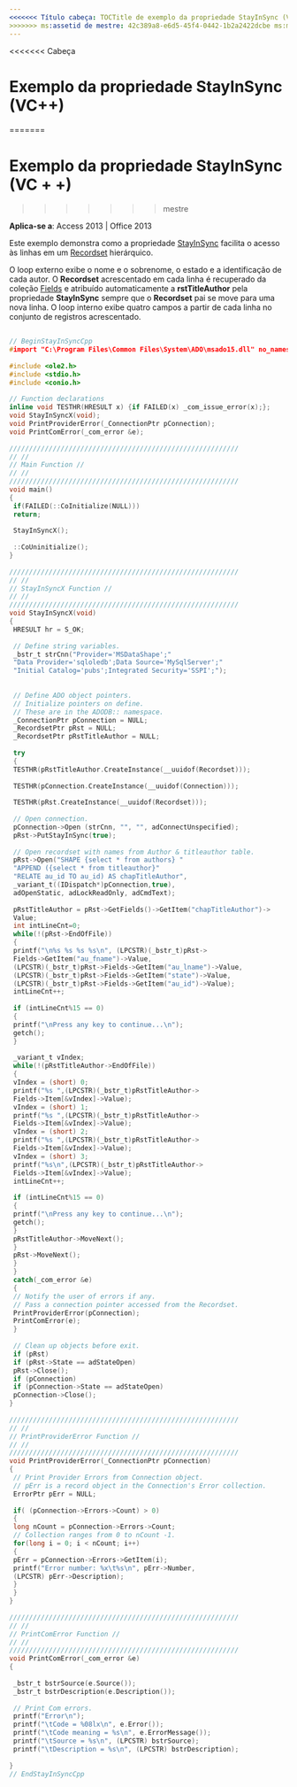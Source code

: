 ```yaml
---
<<<<<<< Título cabeça: TOCTitle de exemplo da propriedade StayInSync (VC + +): exemplo da propriedade StayInSync (VC + +) === título: exemplo da propriedade StayInSync (VC + +) TOCTitle: exemplo da propriedade StayInSync (VC + +)
>>>>>>> ms:assetid de mestre: 42c389a8-e6d5-45f4-0442-1b2a2422dcbe ms:mtpsurl: https://msdn.microsoft.com/library/JJ249197(v=office.15) ms:contentKeyID: ms.date 48544485: 18/09/2015 mtps_version: v=office.15
---
```


<<<<<<< Cabeça
# <a name="stayinsync-property-example-vc"></a>Exemplo da propriedade StayInSync (VC++)
=======
# <a name="stayinsync-property-example-vc"></a>Exemplo da propriedade StayInSync (VC + +)
>>>>>>> mestre


**Aplica-se a**: Access 2013 | Office 2013

Este exemplo demonstra como a propriedade [StayInSync](stayinsync-property-ado.md) facilita o acesso às linhas em um [Recordset](recordset-object-ado.md) hierárquico.

O loop externo exibe o nome e o sobrenome, o estado e a identificação de cada autor. O **Recordset** acrescentado em cada linha é recuperado da coleção [Fields](fields-collection-ado.md) e atribuído automaticamente a **rstTitleAuthor** pela propriedade **StayInSync** sempre que o **Recordset** pai se move para uma nova linha. O loop interno exibe quatro campos a partir de cada linha no conjunto de registros acrescentado.

```cpp 
 
// BeginStayInSyncCpp 
#import "C:\Program Files\Common Files\System\ADO\msado15.dll" no_namespace rename("EOF", "EndOfFile") 
 
#include <ole2.h> 
#include <stdio.h> 
#include <conio.h> 
 
// Function declarations 
inline void TESTHR(HRESULT x) {if FAILED(x) _com_issue_error(x);}; 
void StayInSyncX(void); 
void PrintProviderError(_ConnectionPtr pConnection); 
void PrintComError(_com_error &e); 
 
////////////////////////////////////////////////////////// 
// // 
// Main Function // 
// // 
////////////////////////////////////////////////////////// 
void main() 
{ 
 if(FAILED(::CoInitialize(NULL))) 
 return; 
 
 StayInSyncX(); 
 
 ::CoUninitialize(); 
} 
 
////////////////////////////////////////////////////////// 
// // 
// StayInSyncX Function // 
// // 
////////////////////////////////////////////////////////// 
void StayInSyncX(void) 
{ 
 HRESULT hr = S_OK; 
 
 // Define string variables. 
 _bstr_t strCnn("Provider='MSDataShape';" 
 "Data Provider='sqloledb';Data Source='MySqlServer';" 
 "Initial Catalog='pubs';Integrated Security='SSPI';"); 
 
 
 // Define ADO object pointers. 
 // Initialize pointers on define. 
 // These are in the ADODB:: namespace. 
 _ConnectionPtr pConnection = NULL; 
 _RecordsetPtr pRst = NULL; 
 _RecordsetPtr pRstTitleAuthor = NULL; 
 
 try 
 { 
 TESTHR(pRstTitleAuthor.CreateInstance(__uuidof(Recordset))); 
 
 TESTHR(pConnection.CreateInstance(__uuidof(Connection))); 
 
 TESTHR(pRst.CreateInstance(__uuidof(Recordset))); 
 
 // Open connection. 
 pConnection->Open (strCnn, "", "", adConnectUnspecified); 
 pRst->PutStayInSync(true); 
 
 // Open recordset with names from Author & titleauthor table. 
 pRst->Open("SHAPE {select * from authors} " 
 "APPEND ({select * from titleauthor}" 
 "RELATE au_id TO au_id) AS chapTitleAuthor", 
 _variant_t((IDispatch*)pConnection,true), 
 adOpenStatic, adLockReadOnly, adCmdText); 
 
 pRstTitleAuthor = pRst->GetFields()->GetItem("chapTitleAuthor")-> 
 Value; 
 int intLineCnt=0; 
 while(!(pRst->EndOfFile)) 
 { 
 printf("\n%s %s %s %s\n", (LPCSTR)(_bstr_t)pRst-> 
 Fields->GetItem("au_fname")->Value, 
 (LPCSTR)(_bstr_t)pRst->Fields->GetItem("au_lname")->Value, 
 (LPCSTR)(_bstr_t)pRst->Fields->GetItem("state")->Value, 
 (LPCSTR)(_bstr_t)pRst->Fields->GetItem("au_id")->Value); 
 intLineCnt++; 
 
 if (intLineCnt%15 == 0) 
 { 
 printf("\nPress any key to continue...\n"); 
 getch(); 
 } 
 
 _variant_t vIndex; 
 while(!(pRstTitleAuthor->EndOfFile)) 
 { 
 vIndex = (short) 0; 
 printf("%s ",(LPCSTR)(_bstr_t)pRstTitleAuthor-> 
 Fields->Item[&vIndex]->Value); 
 vIndex = (short) 1; 
 printf("%s ",(LPCSTR)(_bstr_t)pRstTitleAuthor-> 
 Fields->Item[&vIndex]->Value); 
 vIndex = (short) 2; 
 printf("%s ",(LPCSTR)(_bstr_t)pRstTitleAuthor-> 
 Fields->Item[&vIndex]->Value); 
 vIndex = (short) 3; 
 printf("%s\n",(LPCSTR)(_bstr_t)pRstTitleAuthor-> 
 Fields->Item[&vIndex]->Value); 
 intLineCnt++; 
 
 if (intLineCnt%15 == 0) 
 { 
 printf("\nPress any key to continue...\n"); 
 getch(); 
 } 
 pRstTitleAuthor->MoveNext(); 
 } 
 pRst->MoveNext(); 
 } 
 } 
 catch(_com_error &e) 
 { 
 // Notify the user of errors if any. 
 // Pass a connection pointer accessed from the Recordset. 
 PrintProviderError(pConnection); 
 PrintComError(e); 
 } 
 
 // Clean up objects before exit. 
 if (pRst) 
 if (pRst->State == adStateOpen) 
 pRst->Close(); 
 if (pConnection) 
 if (pConnection->State == adStateOpen) 
 pConnection->Close(); 
} 
 
////////////////////////////////////////////////////////// 
// // 
// PrintProviderError Function // 
// // 
////////////////////////////////////////////////////////// 
void PrintProviderError(_ConnectionPtr pConnection) 
{ 
 // Print Provider Errors from Connection object. 
 // pErr is a record object in the Connection's Error collection. 
 ErrorPtr pErr = NULL; 
 
 if( (pConnection->Errors->Count) > 0) 
 { 
 long nCount = pConnection->Errors->Count; 
 // Collection ranges from 0 to nCount -1. 
 for(long i = 0; i < nCount; i++) 
 { 
 pErr = pConnection->Errors->GetItem(i); 
 printf("Error number: %x\t%s\n", pErr->Number, 
 (LPCSTR) pErr->Description); 
 } 
 } 
} 
 
////////////////////////////////////////////////////////// 
// // 
// PrintComError Function // 
// // 
////////////////////////////////////////////////////////// 
void PrintComError(_com_error &e) 
{ 
 
 _bstr_t bstrSource(e.Source()); 
 _bstr_t bstrDescription(e.Description()); 
 
 // Print Com errors. 
 printf("Error\n"); 
 printf("\tCode = %08lx\n", e.Error()); 
 printf("\tCode meaning = %s\n", e.ErrorMessage()); 
 printf("\tSource = %s\n", (LPCSTR) bstrSource); 
 printf("\tDescription = %s\n", (LPCSTR) bstrDescription); 
 
} 
// EndStayInSyncCpp 
```


